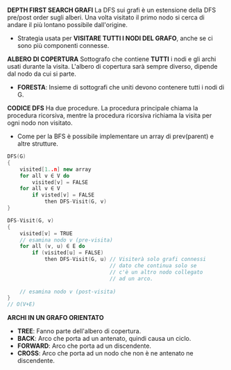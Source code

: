 **DEPTH FIRST SEARCH GRAFI**
La DFS sui grafi è un estensione della DFS pre/post order sugli alberi. Una volta visitato il primo nodo si cerca di andare il più lontano possibile dall'origine.
- Strategia usata per **VISITARE TUTTI I NODI DEL GRAFO**, anche se ci sono più componenti connesse.

**ALBERO DI COPERTURA**
Sottografo che contiene **TUTTI** i nodi e gli archi usati durante la visita. L'albero di copertura sarà sempre diverso, dipende dal nodo da cui si parte.
- **FORESTA**: Insieme di sottografi che uniti devono contenere tutti i nodi di G.

**CODICE DFS**
Ha due procedure. La procedura principale chiama la procedura ricorsiva, mentre la procedura ricorsiva richiama la visita per ogni nodo non visitato.
- Come per la BFS è possibile implementare un array di prev(parent) e altre strutture.

``` C++
DFS(G)
{
	visited[1..n] new array
	for all v ∈ V do
		visited[v] = FALSE
	for all v ∈ V
		if visted[v] = FALSE
			then DFS-Visit(G, v)
}

DFS-Visit(G, v)
{
	visited[v] = TRUE
	// esamina nodo v (pre-visita)
	for all (v, u) ∈ E do
		if (visited[u] = FALSE)
			then DFS-Visit(G, u) // Visiterà solo grafi connessi
			                     // dato che continua solo se
			                     // c'è un altro nodo collegato
			                     // ad un arco.
			                 
	// esamina nodo v (post-visita)
}
// O(V+E)
```

**ARCHI IN UN GRAFO ORIENTATO**
- **TREE**: Fanno parte dell'albero di copertura.
- **BACK**: Arco che porta ad un antenato, quindi causa un ciclo.
- **FORWARD**: Arco che porta ad un discendente.
- **CROSS**: Arco che porta ad un nodo che non è ne antenato ne discendente.